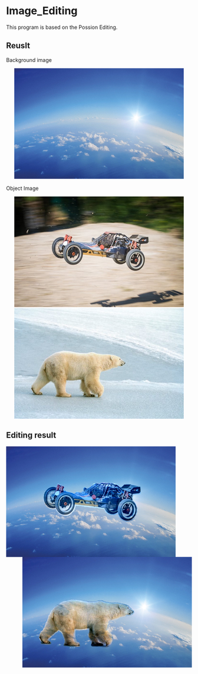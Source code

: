 # Image_Editing
This program is based on the Possion Editing.

## Reuslt
Background image
<p align="center">
  <img width="460" height="300" src="https://github.com/nissekl/Image_Editing/blob/main/Test_Img/earth.jpeg">
</p>

Object Image
<p align="center">
<img width="460" height="300" src="https://github.com/nissekl/Image_Editing/blob/main/Test_Img/car_foreground.jpg">
<img width="460" height="300" src="https://github.com/nissekl/Image_Editing/blob/main/Test_Img/bear.jpg">
</p>





## Editing result


<img align="left" width="460" height="300" src="https://github.com/nissekl/Image_Editing/blob/main/Demo_Img/flying%20car.png">

<img align="right" width="460" height="300" src="https://github.com/nissekl/Image_Editing/blob/main/Demo_Img/flying2.png">



